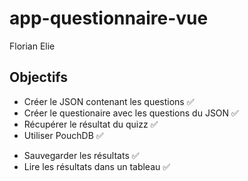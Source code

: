 # app-questionnaire-vue
Florian Elie

## Objectifs

  * Créer le JSON contenant les questions :white_check_mark:
  * Créer le questionaire avec les questions du JSON :white_check_mark:
  * Récupérer le résultat du quizz :white_check_mark:
  * Utiliser PouchDB :white_check_mark:
   + Sauvegarder les résultats :white_check_mark:
   + Lire les résultats dans un tableau :white_check_mark:

